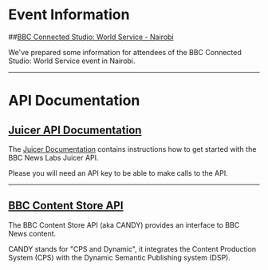 # <i class="fa fa-calendar"></i> Event Information

##[BBC Connected Studio: World Service - Nairobi](World-Service-Nairobi.html)

 We've prepared some information for attendees of the BBC Connected Studio: World Service event in Nairobi.
 
---

# <i class="fa fa-cogs"></i> API Documentation

## [Juicer API Documentation](Juicer.html)

The [Juicer Documentation](Juicer.html) contains instructions how to get started with the BBC News Labs Juicer API.

Please you will need an API key to be able to make calls to the API.

---

## [BBC Content Store API](CANDY.html) 

The BBC Content Store API (aka CANDY) provides an interface to BBC News content.

CANDY stands for "CPS and Dynamic", it integrates the Content Production System (CPS) with the Dynamic Semantic Publishing system (DSP).